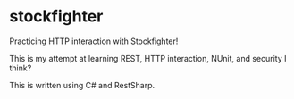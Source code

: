 # stockfighter
Practicing HTTP interaction with Stockfighter!

This is my attempt at learning REST, HTTP interaction, NUnit, and security I think?

This is written using C# and RestSharp.
